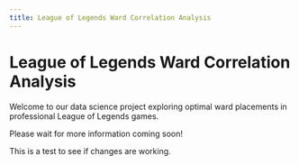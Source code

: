 ```yaml
---
title: League of Legends Ward Correlation Analysis
---
```


# League of Legends Ward Correlation Analysis

Welcome to our data science project exploring optimal ward placements in professional League of Legends games. 

Please wait for more information coming soon!

This is a test to see if changes are working.
